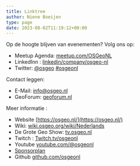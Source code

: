 ```yaml
---
title: Linktree
author: Niene Boeijen
type: page
date: 2023-08-02T11:19:12+00:00
---
```


Op de hoogte blijven van evenementen? Volg ons op:

- Meetup Agenda: [meetup.com/OSGeoNL][6]
- LinkedInn : [linkedin/company/osgeo-nl][10]
- Twitter: [@osgeo][2] [#osgeonl][3]

Contact leggen:

- E-Mail: [info@osgeo.nl][1]
- GeoForum: [geoforum.nl][7]

Meer informatie :

- Website [https://osgeo.nl/](https://osgeo.nl/)
- Wiki: [wiki.osgeo.org/wiki/Nederlands][5]
- De Grote Geo Show: [tv.osgeo.nl][8]
- Twitch : [Twitch.tv/osgeonl](https://www.twitch.tv/osgeonl)
- Youtube [youtube.com/@osgeonl][9]
- [Sponsorplan](https://osgeo.nl/sponsorplan)
- Github [github.com/osgeonl](https://github.com/osgeonl)

[1]: mailto:info@osgeo.nl "info@osgeo.nl"
[2]: https://twitter.com/osgeonl "@osgeo"
[3]: https://twitter.com/search?q=%23osgeonl "#osgeonl"
[4]: https://lists.osgeo.org/mailman/listinfo/dutch
[5]: https://wiki.osgeo.org/wiki/Nederlands "wiki.osgeo.org/wiki/Nederlands"
[6]: https://meetup.com/OSGeoNL "meetup.com/OSGeoNL"
[7]: https://geoforum.nl "geoforum.nl"
[8]: https://tv.osgeo.nl "tv.osgeo.nl"
[9]: https://www.youtube.com/@osgeonl "youtube"
[10]: https://www.linkedin.com/company/osgeo-nl/ "linkedInn"
